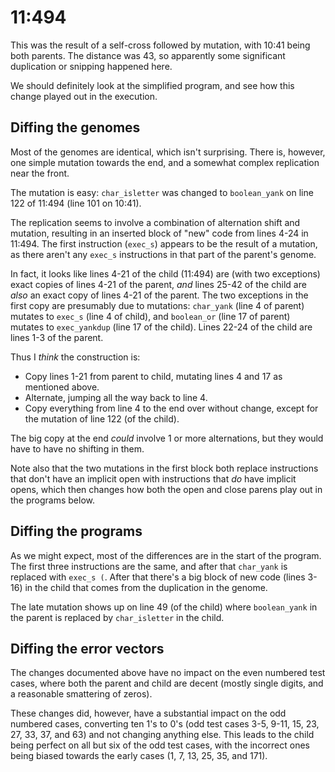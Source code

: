 # 11:494

This was the result of a self-cross followed by mutation, with 10:41 being both parents. The distance was 43, so apparently some significant duplication or snipping happened here.

We should definitely look at the simplified program, and see how this change played out in the execution.

## Diffing the genomes

Most of the genomes are identical, which isn't surprising. There is, however, one simple mutation towards the end, and a somewhat complex replication near the front.

The mutation is easy: `char_isletter` was changed to `boolean_yank` on line 122 of 11:494 (line 101 on 10:41).

The replication seems to involve a combination of alternation shift and mutation, resulting in an inserted block of "new" code from lines 4-24 in 11:494. The first instruction (`exec_s`) appears to be the result of a mutation, as there aren't any `exec_s` instructions in that part of the parent's genome. 

In fact, it looks like lines 4-21 of the child (11:494) are (with two exceptions) exact copies of lines 4-21 of the parent, _and_ lines 25-42 of the child are _also_ an exact copy of lines 4-21 of the parent. The two exceptions in the first copy are presumably due to mutations: `char_yank` (line 4 of parent) mutates to `exec_s` (line 4 of child), and `boolean_or` (line 17 of parent) mutates to `exec_yankdup` (line 17 of the child). Lines 22-24 of the child are lines 1-3 of the parent.

Thus I _think_ the construction is:

* Copy lines 1-21 from parent to child, mutating lines 4 and 17 as mentioned above.
* Alternate, jumping all the way back to line 4.
* Copy everything from line 4 to the end over without change, except for the mutation of line 122 (of the child).

The big copy at the end _could_ involve 1 or more alternations, but they would have to have no shifting in them.

Note also that the two mutations in the first block both replace instructions that don't have an implicit open with instructions that _do_ have implicit opens, which then changes how both the open and close parens play out in the programs below.

## Diffing the programs

As we might expect, most of the differences are in the start of the program. The first three instructions are the same, and after that `char_yank` is replaced with `exec_s (`. After that there's a big block of new code (lines 3-16) in the child that comes from the duplication in the genome.

The late mutation shows up on line 49 (of the child) where `boolean_yank` in the parent is replaced by `char_isletter` in the child.

## Diffing the error vectors

The changes documented above have no impact on the even numbered test cases, where both the parent and child are decent (mostly single digits, and a reasonable smattering of zeros).

These changes did, however, have a substantial impact on the odd numbered cases, converting ten 1's to 0's (odd test cases 3-5, 9-11, 15, 23, 27, 33, 37, and 63) and not changing anything else. This leads to the child being perfect on all but six of the odd test cases, with the incorrect ones being biased towards the early cases (1, 7, 13, 25, 35, and 171).
